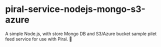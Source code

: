 # piral-service-nodejs-mongo-s3-azure
A simple Node.js, with store Mongo DB and S3/Azure bucket sample pilet feed service for use with Piral. 🚀
